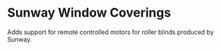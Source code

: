 # Sunway Window Coverings

Adds support for remote controlled motors for roller blinds produced by Sunway.